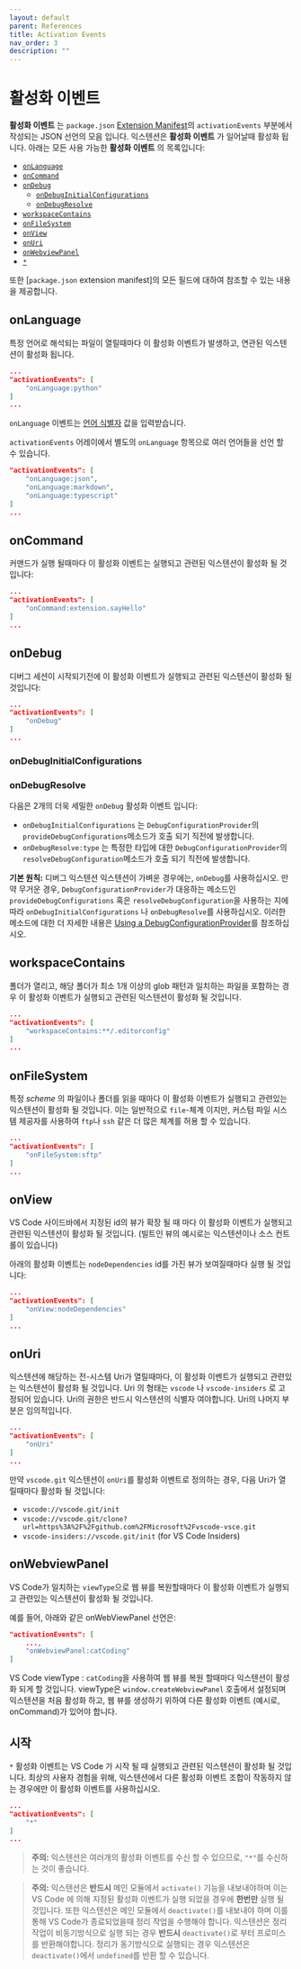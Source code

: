 ```yaml
---
layout: default
parent: References
title: Activation Events
nav_order: 3
description: ""
---
```


# 활성화 이벤트

<!--
# Activation Events -->

**활성화 이벤트** 는 `package.json` [Extension Manifest](/api/references/extension-manifest)의 `activationEvents` 부분에서 작성되는 JSON 선언의 모음 입니다. 익스텐션은 **활성화 이벤트** 가 일어날때 활성화 됩니다. 아래는 모든 사용 가능한 **활성화 이벤트** 의 목록입니다:

<!--
**Activation Events** is a set of JSON declarations that you make in the `activationEvents` field of `package.json` [Extension Manifest](/api/references/extension-manifest). Your extension becomes activated when the **Activation Event** happens. Here is a list of all available **Activation Events**: -->

- [`onLanguage`](/api/references/activation-events#onLanguage)
- [`onCommand`](/api/references/activation-events#onCommand)
- [`onDebug`](/api/references/activation-events#onDebug)
  - [`onDebugInitialConfigurations`](/api/references/activation-events#onDebugInitialConfigurations)
  - [`onDebugResolve`](/api/references/activation-events#onDebugResolve)
- [`workspaceContains`](/api/references/activation-events#workspaceContains)
- [`onFileSystem`](/api/references/activation-events#onFileSystem)
- [`onView`](/api/references/activation-events#onView)
- [`onUri`](/api/references/activation-events#onUri)
- [`onWebviewPanel`](/api/references/activation-events#onWebviewPanel)
- [`*`](/api/references/activation-events#Start-up)

또한 [`package.json` extension manifest]의 모든 필드에 대하여 참조할 수 있는 내용을 제공합니다. 

<!--
We also provide a reference of all fields in the [`package.json` extension manifest](/api/references/extension-manifest). -->

## onLanguage

특정 언어로 해석되는 파일이 열릴때마다 이 활성화 이벤트가 발생하고, 연관된 익스텐션이 활성화 됩니다. 

<!--
This activation event is emitted and interested extensions will be activated whenever a file that resolves to a certain language gets opened. -->

```json
...
"activationEvents": [
    "onLanguage:python"
]
...
```

`onLanguage` 이벤트는 [언어 식별자](/docs/languages/identifiers) 값을 입력받습니다.
<!--
The `onLanguage` event takes a [language identifier](/docs/languages/identifiers) value. -->

`activationEvents` 어레이에서 별도의 `onLanguage` 항목으로 여러 언어들을 선언 할 수 있습니다.

<!--
Multiple languages can be declared with separate `onLanguage` entries in the `activationEvents` array. -->

```json
"activationEvents": [
    "onLanguage:json",
    "onLanguage:markdown",
    "onLanguage:typescript"
]
...
```

## onCommand

커맨드가 실행 될때마다 이 활성화 이벤트는 실행되고 관련된 익스텐션이 활성화 될 것입니다:
<!--
This activation event is emitted and interested extensions will be activated whenever a command is being invoked: -->

```json
...
"activationEvents": [
    "onCommand:extension.sayHello"
]
...
```

## onDebug

디버그 세션이 시작되기전에 이 활성화 이벤트가 실행되고 관련된 익스텐션이 활성화 될 것입니다:
<!--
This activation event is emitted and interested extensions will be activated before a debug session is started:-->

```json
...
"activationEvents": [
    "onDebug"
]
...
```

### onDebugInitialConfigurations

### onDebugResolve

다음은 2개의 더욱 세밀한 `onDebug` 활성화 이벤트 입니다:
<!--
These are two more fine-grained `onDebug` activation events: -->

- `onDebugInitialConfigurations` 는 `DebugConfigurationProvider`의 `provideDebugConfigurations`메소드가 호출 되기 직전에 발생합니다.
- `onDebugResolve:type` 는 특정한 타입에 대한 `DebugConfigurationProvider`의 `resolveDebugConfiguration`메소드가 호출 되기 직전에 발생합니다.

<!--
- `onDebugInitialConfigurations` is fired just before the `provideDebugConfigurations` method of the `DebugConfigurationProvider` is called.
- `onDebugResolve:type` is fired just before the `resolveDebugConfiguration` method of the `DebugConfigurationProvider` for the specified type is called. -->

**기본 원칙:** 디버그 익스텐션 익스텐션이 가벼운 경우에는, `onDebug`를 사용하십시오. 만약 무거운 경우, `DebugConfigurationProvider`가 대응하는 메소드인 `provideDebugConfigurations` 혹은 `resolveDebugConfiguration`을 사용하는 지에 따라 `onDebugInitialConfigurations` 나  `onDebugResolve`를 사용하십시오. 이러한 메소드에 대한 더 자세한 내용은 [Using a DebugConfigurationProvider](/api/extension-guides/debugger-extension#using-a-debugconfigurationprovider)를 참조하십시오. 

<!--
**Rule of thumb:** If activation of a debug extension is lightweight, use `onDebug`. If it is heavyweight, use `onDebugInitialConfigurations` and/or `onDebugResolve` depending on whether the `DebugConfigurationProvider` implements the corresponding methods `provideDebugConfigurations` and/or `resolveDebugConfiguration`. See [Using a DebugConfigurationProvider](/api/extension-guides/debugger-extension#using-a-debugconfigurationprovider) for more details on these methods. -->

## workspaceContains

폴더가 열리고, 해당 폴더가 최소 1개 이상의 glob 패턴과 일치하는 파일을 포함하는 경우 이 활성화 이벤트가 실행되고 관련된 익스텐션이 활성화 될 것입니다.

<!--
This activation event is emitted and interested extensions will be activated whenever a folder is opened and the folder contains at least one file that matches a glob pattern.-->

```json
...
"activationEvents": [
    "workspaceContains:**/.editorconfig"
]
...
```

## onFileSystem

특정 _scheme_ 의 파일이나 폴더를 읽을 때마다 이 활성화 이벤트가 실행되고 관련있는 익스텐션이 활성화 될 것입니다. 이는 일반적으로 `file`-체계 이지만, 커스텀 파일 시스템 제공자를 사용하여 `ftp`나 `ssh` 같은 더 많은 체계를 허용 할 수 있습니다.

<!--
This activation event is emitted and interested extensions will be activated whenever a file or folder from a specific _scheme_ is read. This is usually the `file`-scheme, but with custom file system providers more schemes come into place, e.g `ftp` or `ssh`. -->

```json
...
"activationEvents": [
    "onFileSystem:sftp"
]
...
```

## onView

VS Code 사이드바에서 지정된 id의 뷰가 확장 될 때 마다 이 활성화 이벤트가 실행되고 관련된 익스텐션이 활성화 될 것입니다. (빌트인 뷰의 예시로는 익스텐션이나 소스 컨트롤이 있습니다) 

<!--
This activation event is emitted and interested extensions will be activated whenever a view of the specified id is expanded in the VS Code sidebar (Extensions or Source Control are examples of built-in views). -->

아래의 활성화 이벤트는 `nodeDependencies` id를 가진 뷰가 보여질때마다 실행 될 것입니다:

<!--
The activation event below will fire whenever a view with the `nodeDependencies` id is visible: -->

```json
...
"activationEvents": [
    "onView:nodeDependencies"
]
...
```

## onUri

익스텐션에 해당하는  전-시스템 Uri가 열릴때마다, 이 활성화 이벤트가 실행되고 관련있는 익스텐션이 활성화 될 것입니다. Uri 의 형태는 `vscode` 나 `vscode-insiders` 로 고정되어 있습니다. Uri의 권한은 반드시 익스텐션의 식별자 여야합니다. Uri의 나머지 부분은 임의적입니다.

<!--
This activation event is emitted and interested extensions will be activated whenever a system-wide Uri for that extension is opened. The Uri scheme is fixed to either `vscode` or `vscode-insiders`. The Uri authority must be the extension's identifier. The rest of the Uri is arbitrary. -->

```json
...
"activationEvents": [
    "onUri"
]
...
```

만약 `vscode.git` 익스텐션이 `onUri`를 활성화 이벤트로 정의하는 경우, 다음 Uri가 열릴때마다 활성화 될 것입니다:

<!--
If the `vscode.git` extension defines `onUri` as an activation event, it will be activated in any of the following Uris are open: -->

- `vscode://vscode.git/init`
- `vscode://vscode.git/clone?url=https%3A%2F%2Fgithub.com%2FMicrosoft%2Fvscode-vsce.git`
- `vscode-insiders://vscode.git/init` (for VS Code Insiders)

## onWebviewPanel

VS Code가 일치하는 `viewType`으로 웹 뷰를 복원할때마다 이 활성화 이벤트가 실행되고 관련있는 익스텐션이 활성화 될 것입니다.
<!--
This activation event is emitted and interested extensions will be activated whenever VS Code needs to restore a webview with the matching `viewType`. -->

예를 들어, 아래와 같은 onWebViewPanel 선언은:

<!--
For example, the declaration of onWebviewPanel below: -->

```json
"activationEvents": [
    ...,
    "onWebviewPanel:catCoding"
]
```

VS Code viewType : `catCoding`을 사용하여 웹 뷰를 복원 할때마다 익스텐션이 활성화 되게 할 것입니다. viewType은 `window.createWebviewPanel` 호출에서 설정되며 익스텐션을 처음 활성화 하고, 웹 뷰를 생성하기 위하여 다른 활성화 이벤트 (예시로, onCommand)가 있어야 합니다.  

<!--
will cause the extension to be activated when VS Code needs to restore a webview with the viewType: `catCoding`. The viewType is set in the call to `window.createWebviewPanel` and you will need to have another activation event (for example, onCommand) to initially activate your extension and create the webview. -->

## 시작
<!--
## Start up -->

`*` 활성화 이벤트는 VS Code 가 시작 될 때 실행되고 관련된 익스텐션이 활성화 될 것입니다. 최상의 사용자 경험을 위해, 익스텐션에서 다른 활성화 이벤트 조합이 작동하지 않는 경우에만 이 활성화 이벤트를 사용하십시오. 

<!--
The `*` activation event is emitted and interested extensions will be activated whenever VS Code starts up. To ensure a great end user experience, please use this activation event in your extension only when no other activation events combination works in your use-case. -->

```json
...
"activationEvents": [
    "*"
]
...
```

> **주의:** 익스텐션은 여러개의 활성화 이벤트를 수신 할 수 있으므로, `"*"`를 수신하는 것이 좋습니다.

<!--
> **Note:** An extension can listen to multiple activation events, and that is preferable to listening to `"*"`. -->

> **주의:** 익스텐션은 **반드시** 메인 모듈에서 `activate()` 기능을 내보내야하며 이는 VS Code 에 의해 지정된 활성화 이벤트가 실행 되었을 경우에  **한번만** 실행 될 것입니다. 또한 익스텐션은 메인 모듈에서 `deactivate()`를 내보내야 하며 이를 통해 VS Code가 종료되었을때 정리 작업을 수행해야 합니다. 익스텐션은 정리작업이 비동기방식으로 실행 되는 경우 **반드시** `deactivate()`로 부터 프로미스를 반환해야합니다. 정리가 동기방식으로 실행되는 경우 익스텐션은 `deactivate()`에서 `undefined`를 반환 할 수 있습니다.

<!--
> **Note:** An extension **must** export an `activate()` function from its main module and it will be invoked **only once** by VS Code when any of the specified activation events is emitted. Also, an extension **should** export a `deactivate()` function from its main module to perform cleanup tasks on VS Code shutdown. Extension **must** return a Promise from `deactivate()` if the cleanup process is asynchronous. An extension may return `undefined` from `deactivate()` if the cleanup runs synchronously.
-->
